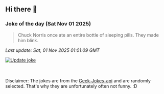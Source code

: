 ## Hi there 👋

### Joke of the day (Sat Nov 01 2025)
<!-- joke -->
>Chuck Norris once ate an entire bottle of sleeping pills. They made him blink.
<!-- /joke -->

*Last update: Sat, 01 Nov 2025 01:01:09 GMT*

[![Update joke](https://github.com/nclskfm/nclskfm/actions/workflows/joke.yml/badge.svg)](https://github.com/nclskfm/nclskfm/actions/workflows/joke.yml)

<br><br>
Disclaimer: The jokes are from the [Geek-Jokes-api](https://github.com/sameerkumar18/geek-joke-api) and are randomly selected. That's why they are unfortunately often not funny. :D
